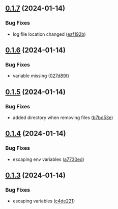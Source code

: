 ## [0.1.7](https://github.com/Energy-Control-no/fleet-flow-autoinstaller/compare/v0.1.6...v0.1.7) (2024-01-14)


### Bug Fixes

* log file location changed ([eaf192b](https://github.com/Energy-Control-no/fleet-flow-autoinstaller/commit/eaf192bac620487a07aeb7f869406d33f4349588))



## [0.1.6](https://github.com/Energy-Control-no/fleet-flow-autoinstaller/compare/v0.1.5...v0.1.6) (2024-01-14)


### Bug Fixes

* variable missing ([027d89f](https://github.com/Energy-Control-no/fleet-flow-autoinstaller/commit/027d89f8c473c4ce02d93fc1c98fb66048805150))



## [0.1.5](https://github.com/Energy-Control-no/fleet-flow-autoinstaller/compare/v0.1.4...v0.1.5) (2024-01-14)


### Bug Fixes

* added directory when removing files ([b7bd53e](https://github.com/Energy-Control-no/fleet-flow-autoinstaller/commit/b7bd53e349de56b2193a0f0e098ca3c27c4166a1))



## [0.1.4](https://github.com/Energy-Control-no/fleet-flow-autoinstaller/compare/v0.1.3...v0.1.4) (2024-01-14)


### Bug Fixes

* escaping env variables ([a7730ed](https://github.com/Energy-Control-no/fleet-flow-autoinstaller/commit/a7730edc3eae2c8c124bf44bc6e4c8c0b690212c))



## [0.1.3](https://github.com/Energy-Control-no/fleet-flow-autoinstaller/compare/v0.1.2...v0.1.3) (2024-01-14)


### Bug Fixes

* escaping variables ([c4de221](https://github.com/Energy-Control-no/fleet-flow-autoinstaller/commit/c4de221d4c7c805e399cc41a1184446b1421a7eb))



